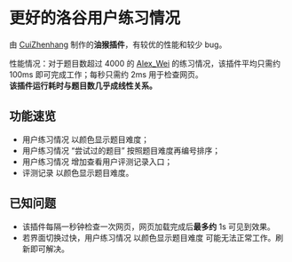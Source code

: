 # 更好的洛谷用户练习情况

由 [CuiZhenhang](https://www.luogu.com.cn/user/561644) 制作的**油猴插件**，有较优的性能和较少 bug。

性能情况：对于题目数超过 $4000$ 的 [Alex\_Wei](https://www.luogu.com.cn/user/123294) 的练习情况，该插件平均只需约 100ms 即可完成工作；每秒只需约 2ms 用于检查网页。  
**该插件运行耗时与题目数几乎成线性关系。**

## 功能速览

- 用户练习情况 以颜色显示题目难度；
- 用户练习情况 “尝试过的题目” 按照题目难度再编号排序；
- 用户练习情况 增加查看用户评测记录入口；
- 评测记录 以颜色显示题目难度。

## 已知问题

- 该插件每隔一秒钟检查一次网页，网页加载完成后**最多约** 1s 可见到效果。
- 若界面切换过快，用户练习情况 以颜色显示题目难度 可能无法正常工作。刷新即可解决。
